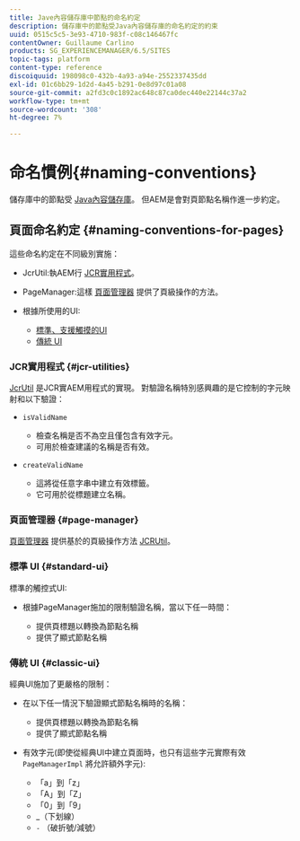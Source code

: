 ```yaml
---
title: Jave內容儲存庫中節點的命名約定
description: 儲存庫中的節點受Java內容儲存庫的命名約定的約束
uuid: 0515c5c5-3e93-4710-983f-c08c146467fc
contentOwner: Guillaume Carlino
products: SG_EXPERIENCEMANAGER/6.5/SITES
topic-tags: platform
content-type: reference
discoiquuid: 198098c0-432b-4a93-a94e-2552337435dd
exl-id: 01c6bb29-1d2d-4a45-b291-0e8d97c01a08
source-git-commit: a2fd3c0c1892ac648c87ca0dec440e22144c37a2
workflow-type: tm+mt
source-wordcount: '308'
ht-degree: 7%

---
```


# 命名慣例{#naming-conventions}

儲存庫中的節點受 [Java內容儲存庫](/help/sites-developing/the-basics.md#java-content-repository)。 但AEM是會對頁節點名稱作進一步約定。

## 頁面命名約定 {#naming-conventions-for-pages}

這些命名約定在不同級別實施：

* JcrUtil:執AEM行 [JCR實用程式](#jcr-utilities)。
* PageManager:這樣 [頁面管理器](#page-manager) 提供了頁級操作的方法。
* 根據所使用的UI:

   * [標準、支援觸摸的UI](#standard-ui)
   * [傳統 UI](#classic-ui)

### JCR實用程式 {#jcr-utilities}

[JcrUtil](https://helpx.adobe.com/experience-manager/6-5/sites/developing/using/reference-materials/javadoc/index.html?com/day/cq/commons/jcr/JcrUtil.html) 是JCR實AEM用程式的實現。 對驗證名稱特別感興趣的是它控制的字元映射和以下驗證：

* `isValidName`

   * 檢查名稱是否不為空且僅包含有效字元。
   * 可用於檢查建議的名稱是否有效。

* `createValidName`

   * 這將從任意字串中建立有效標籤。
   * 它可用於從標題建立名稱。

### 頁面管理器 {#page-manager}

[頁面管理器](https://helpx.adobe.com/tw/experience-manager/6-5/sites/developing/using/reference-materials/javadoc/com/day/cq/wcm/api/PageManager.html) 提供基於的頁級操作方法 [JCRUtil](#jcr-utilities)。

### 標準 UI {#standard-ui}

標準的觸控式UI:

* 根據PageManager施加的限制驗證名稱，當以下任一時間：

   * 提供頁標題以轉換為節點名稱
   * 提供了顯式節點名稱

### 傳統 UI {#classic-ui}

經典UI施加了更嚴格的限制：

* 在以下任一情況下驗證顯式節點名稱時的名稱：

   * 提供頁標題以轉換為節點名稱
   * 提供了顯式節點名稱

* 有效字元(即使從經典UI中建立頁面時，也只有這些字元實際有效 `PageManagerImpl` 將允許額外字元):

   * 「a」到「z」
   * 「A」到「Z」
   * 「0」到「9」
   * _（下划線）
   * `-` （破折號/減號）
